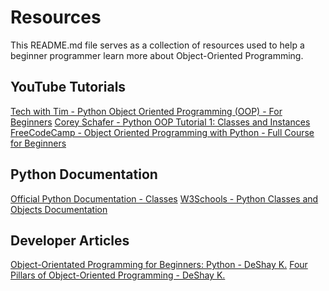 # Resources
This README.md file serves as a collection of resources used to help a beginner programmer learn more about Object-Oriented Programming. 

## YouTube Tutorials
[Tech with Tim - Python Object Oriented Programming (OOP) - For Beginners](https://www.youtube.com/watch?v=JeznW_7DlB0)
[Corey Schafer - Python OOP Tutorial 1: Classes and Instances](https://www.youtube.com/watch?v=ZDa-Z5JzLYM)
[FreeCodeCamp - Object Oriented Programming with Python - Full Course for Beginners](https://www.youtube.com/watch?v=Ej_02ICOIgs&t=396s)

## Python Documentation
[Official Python Documentation - Classes](https://docs.python.org/3/tutorial/classes.html)
[W3Schools - Python Classes and Objects Documentation](https://www.w3schools.com/python/python_classes.asp)

## Developer Articles 
[Object-Orientated Programming for Beginners: Python - DeShay K.]()
[Four Pillars of Object-Oriented Programming - DeShay K.]()